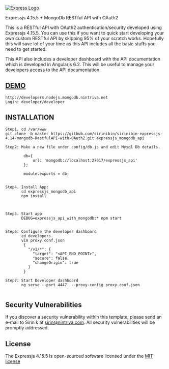 [![Express Logo](https://i.cloudup.com/zfY6lL7eFa-3000x3000.png)](http://expressjs.com/)

  Expressjs 4.15.5 + MongoDb  RESTful API with OAuth2

This is a RESTful API with OAuth2 authentication/security developed using Expressjs 4.15.5.
You can use this if you want to quick start developing your own custom RESTful API by skipping 95% of your scratch works.
Hopefully this will save lot of your time as this API includes all the basic stuffs you need to get started.

This API also includes a developer dashboard with the API documentation which is developed in Angularjs 6.2. This will be useful to manage your developers access to the API documentation.

[DEMO](http://api.nodejs.mongodb.nintriva.net)
-------------------
```
http://developers.nodejs.mongodb.nintriva.net
Login: developer/developer
```


INSTALLATION
-------------------
```
Step1. cd /var/www
git clone -b master https://github.com/sirinibin/sirinibin-expressjs-4.14-mongodb-RestfulAPI-with-OAuth2.git expressjs_mongodb_api

Step2: Make a new file under config/db.js and edit Mysql Db details.

        db={
            url: 'mongodb://localhost:27017/expressjs_api'
        };

        module.exports = db;


Step4. Install App:
       cd expressjs_mongodb_api
       npm install



Step5. Start app
       DEBUG=expressjs_api_with_mongodb:* npm start


Step6: Configure the developer dashboard
       cd developers
       vim proxy.conf.json
        {
          "/v1/*": {
            "target": "<API_END_POINT>",
            "secure": false,
            "changeOrigin": true
          }
        }

Step7: Start Developer dashboard
       ng serve --port 4447  --proxy-config proxy.conf.json


```

## Security Vulnerabilities

If you discover a security vulnerability within this template, please send an e-mail to Sirin k at sirin@nintriva.com. All security vulnerabilities will be promptly addressed.

## License

The Expressjs 4.15.5 is open-sourced software licensed under the [MIT license](http://opensource.org/licenses/MIT)

